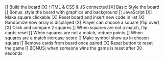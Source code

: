 [] Build the board
  [X] HTML & CSS & JS connected
  [X] Basic Style the board
  [] Bonus: style the board with graphics and background
[] JavaScript 
  [X] Make square clickable
  [X] Reset board and insert new code in list
  [X] Randomize how array is displayed
  [X] Player can choose a square (flip over)
  [X] Click and compare 2 squares
  [] When squares are not a match, flip cards reset
  [] When squares are not a match, reduce points
  [] When squares are a match increase score
  [] Make symbol show up in chosen square
  [] Remove cards from board once paired
  [X] Reset button to reset the game
  [] BONUS: when someone wins the game is reset after 30 seconds